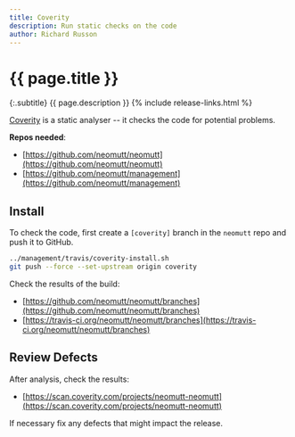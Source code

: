 ```yaml
---
title: Coverity
description: Run static checks on the code
author: Richard Russon
---
```


# {{ page.title }}

{:.subtitle}
{{ page.description }}
{% include release-links.html %}

[Coverity](https://scan.coverity.com/projects/neomutt-neomutt) is a static analyser -- it checks the code for potential problems.

**Repos needed**:
- [https://github.com/neomutt/neomutt](https://github.com/neomutt/neomutt)
- [https://github.com/neomutt/management](https://github.com/neomutt/management)

## Install

To check the code, first create a `[coverity]` branch in the `neomutt` repo and push it to GitHub.

```sh
../management/travis/coverity-install.sh
git push --force --set-upstream origin coverity
```

Check the results of the build:
- [https://github.com/neomutt/neomutt/branches](https://github.com/neomutt/neomutt/branches)
- [https://travis-ci.org/neomutt/neomutt/branches](https://travis-ci.org/neomutt/neomutt/branches)

## Review Defects

After analysis, check the results:
- [https://scan.coverity.com/projects/neomutt-neomutt](https://scan.coverity.com/projects/neomutt-neomutt)

If necessary fix any defects that might impact the release.

